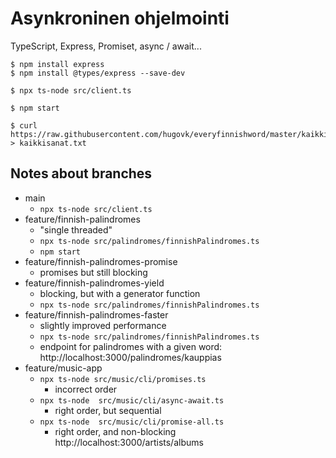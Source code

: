# Asynkroninen ohjelmointi

TypeScript, Express, Promiset, async / await...

```
$ npm install express
$ npm install @types/express --save-dev
```

```
$ npx ts-node src/client.ts
```

```
$ npm start
```

```
$ curl https://raw.githubusercontent.com/hugovk/everyfinnishword/master/kaikkisanat.txt > kaikkisanat.txt
```

## Notes about branches

* main
    * `npx ts-node src/client.ts`
* feature/finnish-palindromes
    * "single threaded"
    * `npx ts-node src/palindromes/finnishPalindromes.ts`
    * `npm start`
* feature/finnish-palindromes-promise
    * promises but still blocking
* feature/finnish-palindromes-yield
    * blocking, but with a generator function
    * `npx ts-node src/palindromes/finnishPalindromes.ts`
* feature/finnish-palindromes-faster
    * slightly improved performance
    * `npx ts-node src/palindromes/finnishPalindromes.ts`
    * endpoint for palindromes with a given word: http://localhost:3000/palindromes/kauppias
* feature/music-app
    * `npx ts-node src/music/cli/promises.ts`
        * incorrect order
    * `npx ts-node  src/music/cli/async-await.ts`
        * right order, but sequential
    * `npx ts-node  src/music/cli/promise-all.ts`
        * right order, and non-blocking
        http://localhost:3000/artists/albums

